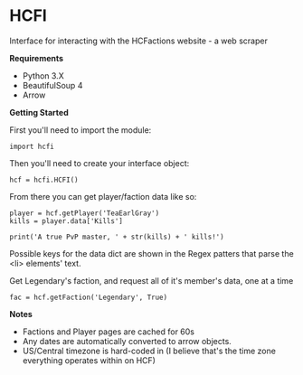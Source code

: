 # HCFI
Interface for interacting with the HCFactions website - a web scraper

**Requirements**

* Python 3.X
* BeautifulSoup 4
* Arrow

**Getting Started**

First you'll need to import the module:

    import hcfi

Then you'll need to create your interface object:

    hcf = hcfi.HCFI()

From there you can get player/faction data like so:

    player = hcf.getPlayer('TeaEarlGray')
    kills = player.data['Kills']
  
    print('A true PvP master, ' + str(kills) + ' kills!')
  
Possible keys for the data dict are shown in the Regex patters that parse the &lt;li&gt; elements' text.

Get Legendary's faction, and request all of it's member's data, one at a time

    fac = hcf.getFaction('Legendary', True)

**Notes**

* Factions and Player pages are cached for 60s
* Any dates are automatically converted to arrow objects.
* US/Central timezone is hard-coded in (I believe that's the time zone everything operates within on HCF)
